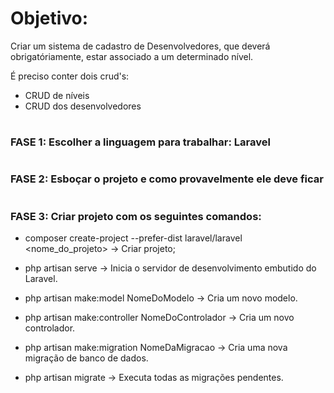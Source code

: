 # Objetivo: 
Criar um sistema de cadastro de Desenvolvedores, que deverá obrigatóriamente, estar associado a um determinado nível.

É preciso conter dois crud's:

- CRUD de níveis
- CRUD dos desenvolvedores

#

### FASE 1: Escolher a linguagem para trabalhar: Laravel

#

### FASE 2: Esboçar o projeto e como provavelmente ele deve ficar

#

### FASE 3: Criar projeto com os seguintes comandos: 

- composer create-project --prefer-dist laravel/laravel <nome_do_projeto> -> Criar projeto;

- php artisan serve -> Inicia o servidor de desenvolvimento embutido do Laravel.

- php artisan make:model NomeDoModelo -> Cria um novo modelo.

- php artisan make:controller NomeDoControlador -> Cria um novo controlador.

- php artisan make:migration NomeDaMigracao -> Cria uma nova migração de banco de dados.

- php artisan migrate -> Executa todas as migrações pendentes.
